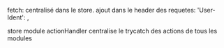 
fetch: 
    centralisé dans le store.
    ajout dans le header des requetes: 'User-Ident': ,

store module actionHandler
    centralise le trycatch des actions de tous les modules